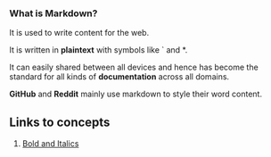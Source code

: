 ### What is Markdown?

It is used to write content for the web. 

It is written in __plaintext__ with symbols like \` and \*.

It can easily shared between all devices and hence has become the standard for all kinds of __documentation__ across all domains.

__GitHub__ and __Reddit__ mainly use markdown to style their word content.

## Links to concepts

1. [Bold and Italics]()
